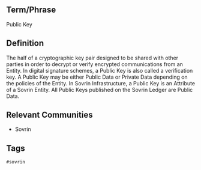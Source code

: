 ## Term/Phrase
Public Key

## Definition
The half of a cryptographic key pair designed to be shared with other parties in order to decrypt or verify encrypted communications from an Entity. In digital signature schemes, a Public Key is also called a verification key. A Public Key may be either Public Data or Private Data depending on the policies of the Entity. In Sovrin Infrastructure, a Public Key is an Attribute of a Sovrin Entity. All Public Keys published on the Sovrin Ledger are Public Data.

## Relevant Communities
* Sovrin

## Tags
```
#sovrin
```
